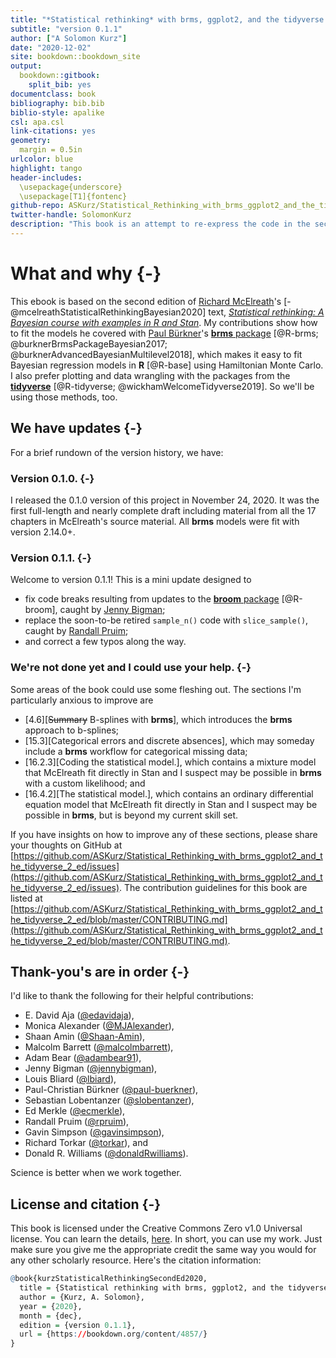 ```yaml
--- 
title: "*Statistical rethinking* with brms, ggplot2, and the tidyverse: Second edition"
subtitle: "version 0.1.1"
author: ["A Solomon Kurz"]
date: "2020-12-02"
site: bookdown::bookdown_site
output: 
  bookdown::gitbook:
    split_bib: yes
documentclass: book
bibliography: bib.bib
biblio-style: apalike
csl: apa.csl
link-citations: yes
geometry:
  margin = 0.5in
urlcolor: blue
highlight: tango
header-includes:
  \usepackage{underscore}
  \usepackage[T1]{fontenc}
github-repo: ASKurz/Statistical_Rethinking_with_brms_ggplot2_and_the_tidyverse_2_ed
twitter-handle: SolomonKurz
description: "This book is an attempt to re-express the code in the second edition of McElreath's textbook, 'Statistical rethinking.' His models are re-fit in brms, plots are redone with ggplot2, and the general data wrangling code predominantly follows the tidyverse style."
---
```


# What and why {-}

This ebook is based on the second edition of [Richard McElreath](https://twitter.com/rlmcelreath)'s [-@mcelreathStatisticalRethinkingBayesian2020] text, [*Statistical rethinking: A Bayesian course with examples in R and Stan*](https://xcelab.net/rm/statistical-rethinking/). My contributions show how to fit the models he covered with [Paul Bürkner](https://twitter.com/paulbuerkner)'s [**brms** package](https://github.com/paul-buerkner/brms) [@R-brms; @burknerBrmsPackageBayesian2017; @burknerAdvancedBayesianMultilevel2018], which makes it easy to fit Bayesian regression models in **R** [@R-base] using Hamiltonian Monte Carlo. I also prefer plotting and data wrangling with the packages from the [**tidyverse**](http://style.tidyverse.org) [@R-tidyverse; @wickhamWelcomeTidyverse2019]. So we'll be using those methods, too.

## We have updates {-}

For a brief rundown of the version history, we have:

### Version 0.1.0. {-}

I released the 0.1.0 version of this project in November 24, 2020. It was the first full-length and nearly complete draft including material from all the 17 chapters in McElreath's source material. All **brms** models were fit with version 2.14.0+. 

### Version 0.1.1. {-}

Welcome to version 0.1.1! This is a mini update designed to 

* fix code breaks resulting from updates to the [**broom** package](https://CRAN.R-project.org/package=broom) [@R-broom], caught by [Jenny Bigman](https://twitter.com/jennybigman);
* replace the soon-to-be retired `sample_n()` code with `slice_sample()`, caught by [Randall Pruim](https://github.com/rpruim);
* and correct a few typos along the way.

### We're not done yet and I could use your help. {-}

Some areas of the book could use some fleshing out. The sections I'm particularly anxious to improve are

* [4.6][~~Summary~~ B-splines with **brms**], which introduces the **brms** approach to b-splines;
* [15.3][Categorical errors and discrete absences], which may someday include a **brms** workflow for categorical missing data;
* [16.2.3][Coding the statistical model.], which contains a mixture model that McElreath fit directly in Stan and I suspect may be possible in **brms** with a custom likelihood; and
* [16.4.2][The statistical model.], which contains an ordinary differential equation model that McElreath fit directly in Stan and I suspect may be possible in **brms**, but is beyond my current skill set.

If you have insights on how to improve any of these sections, please share your thoughts on GitHub at [https://github.com/ASKurz/Statistical_Rethinking_with_brms_ggplot2_and_the_tidyverse_2_ed/issues](https://github.com/ASKurz/Statistical_Rethinking_with_brms_ggplot2_and_the_tidyverse_2_ed/issues). The contribution guidelines for this book are listed at [https://github.com/ASKurz/Statistical_Rethinking_with_brms_ggplot2_and_the_tidyverse_2_ed/blob/master/CONTRIBUTING.md](https://github.com/ASKurz/Statistical_Rethinking_with_brms_ggplot2_and_the_tidyverse_2_ed/blob/master/CONTRIBUTING.md).

## Thank-you's are in order {-}

I'd like to thank the following for their helpful contributions:

* E. David Aja ([\@edavidaja](https://github.com/edavidaja)),
* Monica Alexander ([\@MJAlexander](https://github.com/MJAlexander)),
* Shaan Amin ([\@Shaan-Amin](https://github.com/Shaan-Amin)),
* Malcolm Barrett ([\@malcolmbarrett](https://github.com/malcolmbarrett)),
* Adam Bear ([\@adambear91](https://github.com/adambear91)),
* Jenny Bigman ([\@jennybigman](https://github.com/jennybigman)),
* Louis Bliard ([\@lbiard](https://github.com/lbiard)),
* Paul-Christian Bürkner ([\@paul-buerkner](https://github.com/paul-buerkner)),
* Sebastian Lobentanzer ([\@slobentanzer](https://github.com/slobentanzer)),
* Ed Merkle ([\@ecmerkle](https://github.com/ecmerkle)),
* Randall Pruim ([\@rpruim](https://github.com/rpruim)),
* Gavin Simpson ([\@gavinsimpson](https://github.com/gavinsimpson)),
* Richard Torkar ([\@torkar](https://github.com/torkar)), and
* Donald R. Williams ([\@donaldRwilliams](https://github.com/donaldRwilliams)). 

Science is better when we work together.

## License and citation {-}

This book is licensed under the Creative Commons Zero v1.0 Universal license. You can learn the details, [here](https://github.com/ASKurz/Statistical_Rethinking_with_brms_ggplot2_and_the_tidyverse_2_ed/blob/master/LICENSE). In short, you can use my work. Just make sure you give me the appropriate credit the same way you would for any other scholarly resource. Here's the citation information:


```r
@book{kurzStatisticalRethinkingSecondEd2020,
  title = {Statistical rethinking with brms, ggplot2, and the tidyverse: {{Second}} edition},
  author = {Kurz, A. Solomon},
  year = {2020},
  month = {dec},
  edition = {version 0.1.1},
  url = {https://bookdown.org/content/4857/}
}
```



